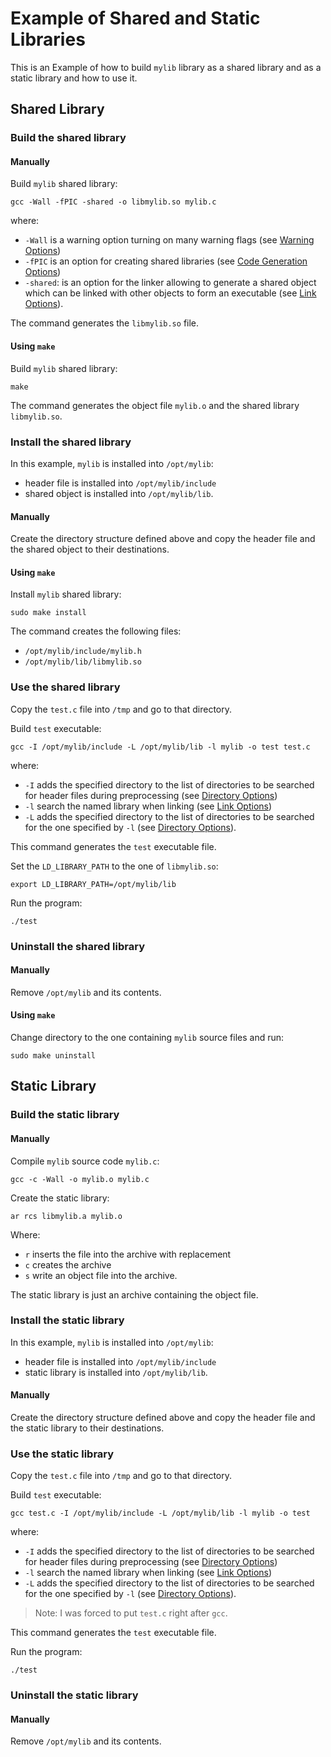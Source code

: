 # Example of Shared and Static Libraries

This is an Example of how to build `mylib` library as a shared library and as
a static library and how to use it.

## Shared Library

### Build the shared library

#### Manually

Build `mylib` shared library:

```text
gcc -Wall -fPIC -shared -o libmylib.so mylib.c
```

where:

- `-Wall` is a warning option turning on many warning flags (see [Warning Options][1])
- `-fPIC` is an option for creating shared libraries (see [Code Generation Options][2])
- `-shared`: is an option for the linker allowing to generate a shared object
  which can be linked with other objects to form an executable (see [Link
  Options][3]).

The command generates the `libmylib.so` file.

#### Using `make`

Build `mylib` shared library:

```text
make
```

The command generates the object file `mylib.o` and the shared library
`libmylib.so`.

### Install the shared library

In this example, `mylib` is installed into `/opt/mylib`:

- header file is installed into `/opt/mylib/include`
- shared object is installed into `/opt/mylib/lib`.

#### Manually

Create the directory structure defined above and copy the header file and the
shared object to their destinations.

#### Using `make`

Install `mylib` shared library:

```text
sudo make install
```

The command creates the following files:

- `/opt/mylib/include/mylib.h`
- `/opt/mylib/lib/libmylib.so`

### Use the shared library

Copy the `test.c` file into `/tmp` and go to that directory.

Build `test` executable:

```text
gcc -I /opt/mylib/include -L /opt/mylib/lib -l mylib -o test test.c
```

where:

- `-I` adds the specified directory to the list of directories to be searched
  for header files during preprocessing (see [Directory Options][4])
- `-l` search the named library when linking (see [Link Options][3])
- `-L` adds the specified directory to the list of directories to be searched
  for the one specified by `-l` (see [Directory Options][4]).

This command generates the `test` executable file.

Set the `LD_LIBRARY_PATH` to the one of `libmylib.so`:

```text
export LD_LIBRARY_PATH=/opt/mylib/lib
```

Run the program:

```text
./test
```

### Uninstall the shared library

#### Manually

Remove `/opt/mylib` and its contents.

#### Using `make`

Change directory to the one containing `mylib` source files and run:

```text
sudo make uninstall
```

## Static Library

### Build the static library

#### Manually

Compile `mylib` source code `mylib.c`:

```text
gcc -c -Wall -o mylib.o mylib.c
```

Create the static library:

```text
ar rcs libmylib.a mylib.o
```

Where:

- `r` inserts the file into the archive with replacement
- `c` creates the archive
- `s` write an object file into the archive.

The static library is just an archive containing the object file.

### Install the static library

In this example, `mylib` is installed into `/opt/mylib`:

- header file is installed into `/opt/mylib/include`
- static library is installed into `/opt/mylib/lib`.

#### Manually

Create the directory structure defined above and copy the header file and the
static library to their destinations.

### Use the static library

Copy the `test.c` file into `/tmp` and go to that directory.

Build `test` executable:

```text
gcc test.c -I /opt/mylib/include -L /opt/mylib/lib -l mylib -o test
```

where:

- `-I` adds the specified directory to the list of directories to be searched
  for header files during preprocessing (see [Directory Options][4])
- `-l` search the named library when linking (see [Link Options][3])
- `-L` adds the specified directory to the list of directories to be searched
  for the one specified by `-l` (see [Directory Options][4]).

> Note: I was forced to put `test.c` right after `gcc`.

This command generates the `test` executable file.

Run the program:

```
./test
```

### Uninstall the static library

#### Manually

Remove `/opt/mylib` and its contents.

[//]: # (References)

[1]: <https://gcc.gnu.org/onlinedocs/gcc-14.2.0/gcc/Warning-Options.html>

[2]: <https://gcc.gnu.org/onlinedocs/gcc-14.2.0/gcc/Code-Gen-Options.html>

[3]: <https://gcc.gnu.org/onlinedocs/gcc-14.2.0/gcc/Link-Options.html>

[4]: <https://gcc.gnu.org/onlinedocs/gcc-14.2.0/gcc/Directory-Options.html>
